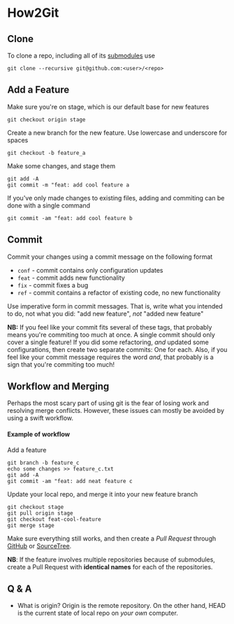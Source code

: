 # How2Git

## Clone
To clone a repo, including all of its [submodules](https://git-scm.com/book/en/v2/Git-Tools-Submodules) use
```
git clone --recursive git@github.com:<user>/<repo>
```

## Add a Feature
Make sure you're on stage, which is our default base for new features
```
git checkout origin stage
```
Create a new branch for the new feature. Use lowercase and underscore for spaces
```
git checkout -b feature_a
```
Make some changes, and stage them
```
git add -A
git commit -m "feat: add cool feature a
```
If you've only made changes to existing files, adding and commiting can be done with a single command
```
git commit -am "feat: add cool feature b
```

## Commit
Commit your changes using a commit message on the following format
* `conf` - commit contains only configuration updates
* `feat` - commit adds new functionality
* `fix`  - commit fixes a bug
* `ref`  - commit contains a refactor of existing code, no new functionality

Use imperative form in commit messages. That is, write what you intended to do, not what you did: "add new feature", *not* "added new feature"

**NB:** If you feel like your commit fits several of these tags, that probably means you're commiting too much at once. A single commit should only cover a single feature! If you did some refactoring, *and* updated some configurations, then create two separate commits: One for each. Also, if you feel like your commit message requires the word *and*, that probably is a sign that you're commiting too much!

## Workflow and Merging
Perhaps the most scary part of using git is the fear of losing work and resolving merge conflicts. However, these issues can mostly be avoided by using a swift workflow.

#### Example of workflow

Add a feature
```
git branch -b feature_c
echo some changes >> feature_c.txt
git add -A
git commit -am "feat: add neat feature c
```

Update your local repo, and merge it into your new feature branch
```
git checkout stage
git pull origin stage
git checkout feat-cool-feature
git merge stage
```
Make sure everything still works, and then create a *Pull Request* through [GitHub](https://help.github.com/articles/creating-a-pull-request/) or [SourceTree](https://www.sourcetreeapp.com/).

**NB**: If the feature involves multiple repositories because of submodules, create a Pull Request with **identical names** for each of the repositories.

## Q & A
* What is origin?
Origin is the remote repository. On the other hand, HEAD is the current state of local repo on *your own* computer. 
